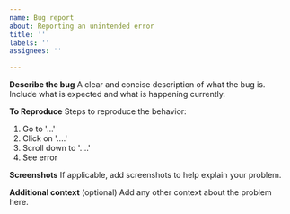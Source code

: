 ```yaml
---
name: Bug report
about: Reporting an unintended error
title: ''
labels: ''
assignees: ''

---
```


**Describe the bug**
A clear and concise description of what the bug is. Include what is expected and what is happening currently.

**To Reproduce**
Steps to reproduce the behavior:
1. Go to '...'
2. Click on '....'
3. Scroll down to '....'
4. See error

**Screenshots**
If applicable, add screenshots to help explain your problem.

**Additional context** (optional)
Add any other context about the problem here.

